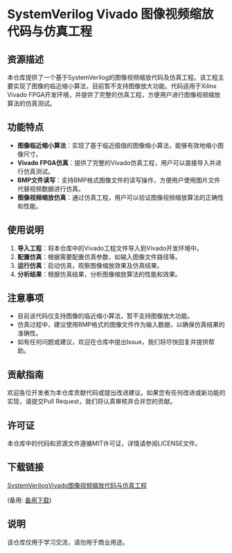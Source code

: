 # SystemVerilog Vivado 图像视频缩放代码与仿真工程

## 资源描述

本仓库提供了一个基于SystemVerilog的图像视频缩放代码及仿真工程。该工程主要实现了图像的临近缩小算法，目前暂不支持图像放大功能。代码适用于Xilinx Vivado FPGA开发环境，并提供了完整的仿真工程，方便用户进行图像视频缩放算法的仿真测试。

## 功能特点

- **图像临近缩小算法**：实现了基于临近插值的图像缩小算法，能够有效地缩小图像尺寸。
- **Vivado FPGA仿真**：提供了完整的Vivado仿真工程，用户可以直接导入并进行仿真测试。
- **BMP文件读写**：支持BMP格式图像文件的读写操作，方便用户使用图片文件代替视频数据进行仿真。
- **图像视频缩放仿真**：通过仿真工程，用户可以验证图像视频缩放算法的正确性和性能。

## 使用说明

1. **导入工程**：将本仓库中的Vivado工程文件导入到Vivado开发环境中。
2. **配置仿真**：根据需要配置仿真参数，如输入图像文件路径等。
3. **运行仿真**：启动仿真，观察图像缩放效果及仿真结果。
4. **分析结果**：根据仿真结果，分析图像缩放算法的性能和效果。

## 注意事项

- 目前该代码仅支持图像的临近缩小算法，暂不支持图像放大功能。
- 仿真过程中，建议使用BMP格式的图像文件作为输入数据，以确保仿真结果的准确性。
- 如有任何问题或建议，欢迎在仓库中提出Issue，我们将尽快回复并提供帮助。

## 贡献指南

欢迎各位开发者为本仓库贡献代码或提出改进建议。如果您有任何改进或新功能的实现，请提交Pull Request，我们将认真审核并合并您的贡献。

## 许可证

本仓库中的代码和资源文件遵循MIT许可证，详情请参阅LICENSE文件。

## 下载链接
[SystemVerilogVivado图像视频缩放代码与仿真工程](https://pan.quark.cn/s/49d79294d135) 

(备用: [备用下载](https://pan.baidu.com/s/1NdX0KQ8mEbUAtPB_fKuodQ?pwd=1234))

## 说明

该仓库仅用于学习交流，请勿用于商业用途。
